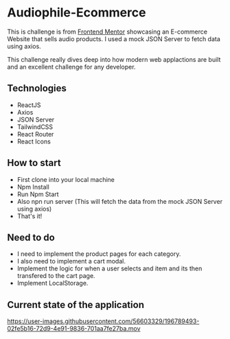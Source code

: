 # Audiophile-Ecommerce
This is challenge is from [Frontend Mentor](https://www.frontendmentor.io/challenges/audiophile-ecommerce-website-C8cuSd_wx/hub/audiophile-ecommerce-website-zuuXXrAJu) showcasing an E-commerce Website that sells audio products. I used a mock JSON Server to fetch data using axios.

This challenge really dives deep into how modern web applactions are built and an excellent challenge for any developer.

## Technologies
- ReactJS
- Axios
- JSON Server
- TailwindCSS
- React Router
- React Icons

## How to start
- First clone into your local machine
- Npm Install
- Run Npm Start
- Also npn run server (This will fetch the data from the mock JSON Server using axios)
- That's it!

## Need to do
- I need to implement the product pages for each category.
- I also need to implement a cart modal. 
- Implement the logic for when a user selects and item and its then transfered to the cart page.
- Implement LocalStorage.

## Current state of the application
https://user-images.githubusercontent.com/56603329/196789493-02fe5b16-72d9-4e91-9836-701aa7fe27ba.mov


